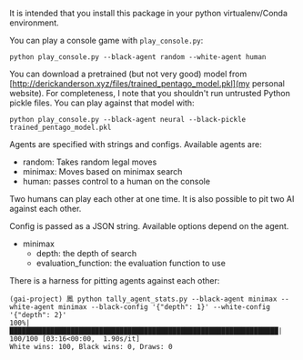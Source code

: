 It is intended that you install this package in your python virtualenv/Conda environment.

You can play a console game with `play_console.py`:

``` shell
python play_console.py --black-agent random --white-agent human
```

You can download a pretrained (but not very good) model from [http://derickanderson.xyz/files/trained_pentago_model.pkl](my personal website).
For completeness, I note that you shouldn't run untrusted Python pickle files.
You can play against that model with:

``` shell
python play_console.py --black-agent neural --black-pickle trained_pentago_model.pkl
```

Agents are specified with strings and configs.
Available agents are:

* random: Takes random legal moves
* minimax: Moves based on minimax search
* human: passes control to a human on the console

Two humans can play each other at one time.
It is also possible to pit two AI against each other.

Config is passed as a JSON string.
Available options depend on the agent.

* minimax
  * depth: the depth of search
  * evaluation_function: the evaluation function to use

There is a harness for pitting agents against each other:

``` shell
(gai-project) 鳳 python tally_agent_stats.py --black-agent minimax --white-agent minimax --black-config '{"depth": 1}' --white-config '{"depth": 2}'
100%|██████████████████████████████████████████████████████████████████| 100/100 [03:16<00:00,  1.90s/it]
White wins: 100, Black wins: 0, Draws: 0
```

